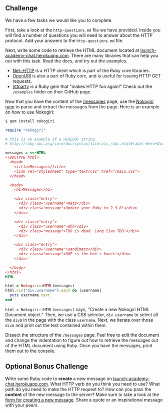 ## Challenge

We have a few tasks we would like you to complete.

First, take a look at the `http-questions.md` file we have provided. Inside you will find a number of questions you will need to answer about the HTTP protocol. Add your answers to the `http-questions.md` file.

Next, write some code to retrieve the HTML document located at [launch-academy-chat.herokuapp.com](http://launch-academy-chat.herokuapp.com/messages). There are many libraries that can help you out with this task. Read the docs, and try out the examples.

  * [Net::HTTP](http://ruby-doc.org/stdlib/libdoc/net/http/rdoc/Net/HTTP.html) is a HTTP client which is part of the Ruby core libraries.
  * [OpenURI](http://ruby-doc.org/stdlib-2.3.0/libdoc/open-uri/rdoc/OpenURI.html) is also a part of Ruby core, and is useful for issuing HTTP GET requests.
  * [httparty](https://github.com/jnunemaker/httparty) is a Ruby gem that "makes HTTP fun again!" Check out the `/examples` folder on their GitHub page.

Now that you have the content of the [/messages](http://launch-academy-chat.herokuapp.com/messages) page, use the [Nokogiri gem](http://www.nokogiri.org/tutorials/parsing_an_html_xml_document.html) to parse and extract the messages from the page. Here is an example on how to use Nokogiri:

```bash
$ gem install nokogiri
```

```ruby
require "nokogiri"

# this is an example of a HEREDOC string
# http://ruby-doc.org/core/doc/syntax/literals_rdoc.html#label-Here+Documents

messages = <<-HTML
<!DOCTYPE html>
  <head>
    <title>Messages</title>
    <link rel="stylesheet" type="text/css" href="/main.css">
  </head>

  <body>
    <h1>Messages</h1>

    <div class="entry">
      <div class="username">matz</div>
      <div class="message">Update your Ruby to 2.3.0!</div>
    </div>

    <div class="entry">
      <div class="username">dhh</div>
      <div class="message">TDD is dead. Long live TDD!</div>
    </div>

    <div class="entry">
      <div class="username">sandimetz</div>
      <div class="message">OOP is the bee's knees!</div>
    </div>

  </body>
</html>
HTML

html = Nokogiri::HTML(messages)
html.css("div.username").each do |username|
  puts username.text
end
```

`html = Nokogiri::HTML(messages)` says, "Create a new Nokogiri HTML Document object." Then, we use a CSS selector, `div.username` to select all the `div`s in the page with the class `username`. Next, we iterate over those `div`s and print out the text contained within them.

Dissect the structure of the `/messages` page. Feel free to edit the document and change the indentation to figure out how to retrieve the messages out of the HTML document using Ruby. Once you have the messages, print them out to the console.


## Optional Bonus Challenge

Write some Ruby code to **create** a new message on [launch-academy-chat.herokuapp.com](http://launch-academy-chat.herokuapp.com/). What HTTP verb do you think you need to use? What path do you need to make the HTTP request to? How can you pass the **content** of the new message to the server? Make sure to take a look at the [form for creating a new message](http://launch-academy-chat.herokuapp.com/messages/new). Share a quote or an inspirational message with your peers.
